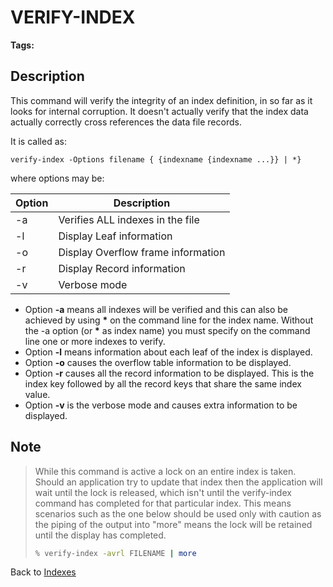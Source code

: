 # VERIFY-INDEX

<PageHeader />

**Tags:**
<badge text='file indexing' vertical='middle' />

## Description

This command will verify the integrity of an index definition, in so far as it looks for internal corruption. It doesn't actually verify that the index data actually correctly cross references the data file records.

It is called as:

```
verify-index -Options filename { {indexname {indexname ...}} | *}
```

where options may be:

| Option | Description |
| --- | --- |
| -a | Verifies ALL indexes in the file |
| -l | Display Leaf information |
| -o | Display Overflow frame information |
| -r | Display Record information |
| -v | Verbose mode |

- Option **-a** means all indexes will be verified and this can also be achieved by using **\*** on the command line for the index name. Without the -a option (or **\*** as index name) you must specify on the command line one or more indexes to verify.
- Option **-l** means information about each leaf of the index is displayed.
- Option **-o** causes the overflow table information to be displayed.
- Option **-r** causes all the record information to be displayed. This is the index key followed by all the record keys that share the same index value.
- Option **-v** is the verbose mode and causes extra information to be displayed.

## Note

> While this command is active a lock on an entire index is taken. Should an application try to update that index then the application will wait until the lock is released, which isn't until the verify-index command has completed for that particular index. This means scenarios such as the one below should be used only with caution as the piping of the output into "more" means the lock will be retained until the display has completed.
>
> ``` bash
> % verify-index -avrl FILENAME | more
> ```

Back to [Indexes](./../README.md)

  
<PageFooter />
